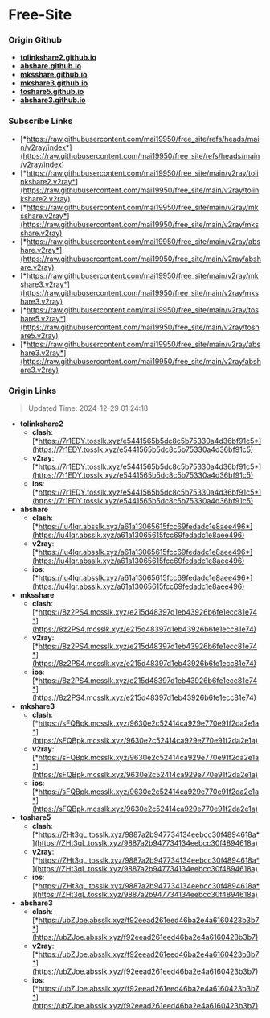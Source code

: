 # Free-Site

### Origin Github

- [**tolinkshare2.github.io**](https://github.com/tolinkshare2/tolinkshare2.github.io)
- [**abshare.github.io**](https://github.com/abshare/abshare.github.io)
- [**mksshare.github.io**](https://github.com/mksshare/mksshare.github.io)
- [**mkshare3.github.io**](https://github.com/mkshare3/mkshare3.github.io)
- [**toshare5.github.io**](https://github.com/toshare5/toshare5.github.io)
- [**abshare3.github.io**](https://github.com/abshare3/abshare3.github.io)

### Subscribe Links

- [*https://raw.githubusercontent.com/mai19950/free_site/refs/heads/main/v2ray/index*](https://raw.githubusercontent.com/mai19950/free_site/refs/heads/main/v2ray/index)
- [*https://raw.githubusercontent.com/mai19950/free_site/main/v2ray/tolinkshare2.v2ray*](https://raw.githubusercontent.com/mai19950/free_site/main/v2ray/tolinkshare2.v2ray)
- [*https://raw.githubusercontent.com/mai19950/free_site/main/v2ray/mksshare.v2ray*](https://raw.githubusercontent.com/mai19950/free_site/main/v2ray/mksshare.v2ray)
- [*https://raw.githubusercontent.com/mai19950/free_site/main/v2ray/abshare.v2ray*](https://raw.githubusercontent.com/mai19950/free_site/main/v2ray/abshare.v2ray)
- [*https://raw.githubusercontent.com/mai19950/free_site/main/v2ray/mkshare3.v2ray*](https://raw.githubusercontent.com/mai19950/free_site/main/v2ray/mkshare3.v2ray)
- [*https://raw.githubusercontent.com/mai19950/free_site/main/v2ray/toshare5.v2ray*](https://raw.githubusercontent.com/mai19950/free_site/main/v2ray/toshare5.v2ray)
- [*https://raw.githubusercontent.com/mai19950/free_site/main/v2ray/abshare3.v2ray*](https://raw.githubusercontent.com/mai19950/free_site/main/v2ray/abshare3.v2ray)

### Origin Links

> Updated Time: 2024-12-29 01:24:18

- **tolinkshare2**
  - **clash**: [*https://7r1EDY.tosslk.xyz/e5441565b5dc8c5b75330a4d36bf91c5*](https://7r1EDY.tosslk.xyz/e5441565b5dc8c5b75330a4d36bf91c5)
  - **v2ray**: [*https://7r1EDY.tosslk.xyz/e5441565b5dc8c5b75330a4d36bf91c5*](https://7r1EDY.tosslk.xyz/e5441565b5dc8c5b75330a4d36bf91c5)
  - **ios**: [*https://7r1EDY.tosslk.xyz/e5441565b5dc8c5b75330a4d36bf91c5*](https://7r1EDY.tosslk.xyz/e5441565b5dc8c5b75330a4d36bf91c5)
- **abshare**
  - **clash**: [*https://iu4lqr.absslk.xyz/a61a13065615fcc69fedadc1e8aee496*](https://iu4lqr.absslk.xyz/a61a13065615fcc69fedadc1e8aee496)
  - **v2ray**: [*https://iu4lqr.absslk.xyz/a61a13065615fcc69fedadc1e8aee496*](https://iu4lqr.absslk.xyz/a61a13065615fcc69fedadc1e8aee496)
  - **ios**: [*https://iu4lqr.absslk.xyz/a61a13065615fcc69fedadc1e8aee496*](https://iu4lqr.absslk.xyz/a61a13065615fcc69fedadc1e8aee496)
- **mksshare**
  - **clash**: [*https://8z2PS4.mcsslk.xyz/e215d48397d1eb43926b6fe1ecc81e74*](https://8z2PS4.mcsslk.xyz/e215d48397d1eb43926b6fe1ecc81e74)
  - **v2ray**: [*https://8z2PS4.mcsslk.xyz/e215d48397d1eb43926b6fe1ecc81e74*](https://8z2PS4.mcsslk.xyz/e215d48397d1eb43926b6fe1ecc81e74)
  - **ios**: [*https://8z2PS4.mcsslk.xyz/e215d48397d1eb43926b6fe1ecc81e74*](https://8z2PS4.mcsslk.xyz/e215d48397d1eb43926b6fe1ecc81e74)
- **mkshare3**
  - **clash**: [*https://sFQBpk.mcsslk.xyz/9630e2c52414ca929e770e91f2da2e1a*](https://sFQBpk.mcsslk.xyz/9630e2c52414ca929e770e91f2da2e1a)
  - **v2ray**: [*https://sFQBpk.mcsslk.xyz/9630e2c52414ca929e770e91f2da2e1a*](https://sFQBpk.mcsslk.xyz/9630e2c52414ca929e770e91f2da2e1a)
  - **ios**: [*https://sFQBpk.mcsslk.xyz/9630e2c52414ca929e770e91f2da2e1a*](https://sFQBpk.mcsslk.xyz/9630e2c52414ca929e770e91f2da2e1a)
- **toshare5**
  - **clash**: [*https://ZHt3qL.tosslk.xyz/9887a2b947734134eebcc30f4894618a*](https://ZHt3qL.tosslk.xyz/9887a2b947734134eebcc30f4894618a)
  - **v2ray**: [*https://ZHt3qL.tosslk.xyz/9887a2b947734134eebcc30f4894618a*](https://ZHt3qL.tosslk.xyz/9887a2b947734134eebcc30f4894618a)
  - **ios**: [*https://ZHt3qL.tosslk.xyz/9887a2b947734134eebcc30f4894618a*](https://ZHt3qL.tosslk.xyz/9887a2b947734134eebcc30f4894618a)
- **abshare3**
  - **clash**: [*https://ubZJoe.absslk.xyz/f92eead261eed46ba2e4a6160423b3b7*](https://ubZJoe.absslk.xyz/f92eead261eed46ba2e4a6160423b3b7)
  - **v2ray**: [*https://ubZJoe.absslk.xyz/f92eead261eed46ba2e4a6160423b3b7*](https://ubZJoe.absslk.xyz/f92eead261eed46ba2e4a6160423b3b7)
  - **ios**: [*https://ubZJoe.absslk.xyz/f92eead261eed46ba2e4a6160423b3b7*](https://ubZJoe.absslk.xyz/f92eead261eed46ba2e4a6160423b3b7)
